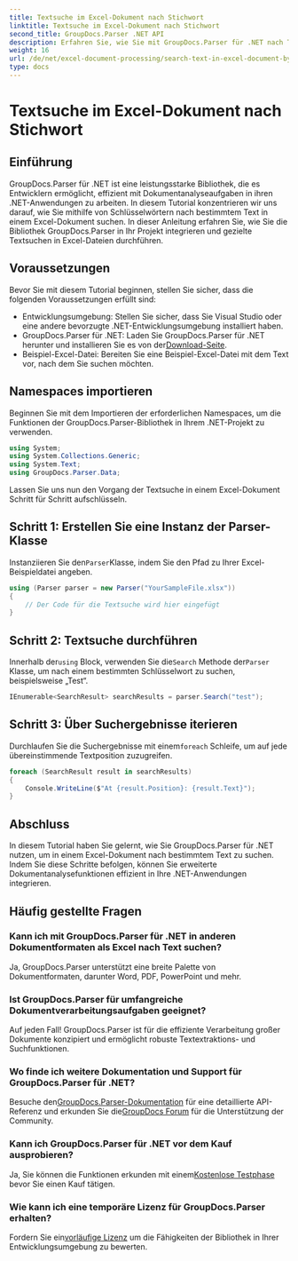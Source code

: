 ```yaml
---
title: Textsuche im Excel-Dokument nach Stichwort
linktitle: Textsuche im Excel-Dokument nach Stichwort
second_title: GroupDocs.Parser .NET API
description: Erfahren Sie, wie Sie mit GroupDocs.Parser für .NET nach Text in Excel-Dokumenten suchen. Integrieren Sie erweiterte Textsuchfunktionen in Ihre .NET-Anwendungen.
weight: 16
url: /de/net/excel-document-processing/search-text-in-excel-document-by-keyword/
type: docs
---
```

# Textsuche im Excel-Dokument nach Stichwort

## Einführung
GroupDocs.Parser für .NET ist eine leistungsstarke Bibliothek, die es Entwicklern ermöglicht, effizient mit Dokumentanalyseaufgaben in ihren .NET-Anwendungen zu arbeiten. In diesem Tutorial konzentrieren wir uns darauf, wie Sie mithilfe von Schlüsselwörtern nach bestimmtem Text in einem Excel-Dokument suchen. In dieser Anleitung erfahren Sie, wie Sie die Bibliothek GroupDocs.Parser in Ihr Projekt integrieren und gezielte Textsuchen in Excel-Dateien durchführen.
## Voraussetzungen
Bevor Sie mit diesem Tutorial beginnen, stellen Sie sicher, dass die folgenden Voraussetzungen erfüllt sind:
- Entwicklungsumgebung: Stellen Sie sicher, dass Sie Visual Studio oder eine andere bevorzugte .NET-Entwicklungsumgebung installiert haben.
-  GroupDocs.Parser für .NET: Laden Sie GroupDocs.Parser für .NET herunter und installieren Sie es von der[Download-Seite](https://releases.groupdocs.com/parser/net/).
- Beispiel-Excel-Datei: Bereiten Sie eine Beispiel-Excel-Datei mit dem Text vor, nach dem Sie suchen möchten.

## Namespaces importieren
Beginnen Sie mit dem Importieren der erforderlichen Namespaces, um die Funktionen der GroupDocs.Parser-Bibliothek in Ihrem .NET-Projekt zu verwenden.
```csharp
using System;
using System.Collections.Generic;
using System.Text;
using GroupDocs.Parser.Data;
```

Lassen Sie uns nun den Vorgang der Textsuche in einem Excel-Dokument Schritt für Schritt aufschlüsseln.
## Schritt 1: Erstellen Sie eine Instanz der Parser-Klasse
 Instanziieren Sie den`Parser`Klasse, indem Sie den Pfad zu Ihrer Excel-Beispieldatei angeben.
```csharp
using (Parser parser = new Parser("YourSampleFile.xlsx"))
{
    // Der Code für die Textsuche wird hier eingefügt
}
```
## Schritt 2: Textsuche durchführen
 Innerhalb der`using` Block, verwenden Sie die`Search` Methode der`Parser` Klasse, um nach einem bestimmten Schlüsselwort zu suchen, beispielsweise „Test“.
```csharp
IEnumerable<SearchResult> searchResults = parser.Search("test");
```
## Schritt 3: Über Suchergebnisse iterieren
 Durchlaufen Sie die Suchergebnisse mit einem`foreach` Schleife, um auf jede übereinstimmende Textposition zuzugreifen.
```csharp
foreach (SearchResult result in searchResults)
{
    Console.WriteLine($"At {result.Position}: {result.Text}");
}
```

## Abschluss
In diesem Tutorial haben Sie gelernt, wie Sie GroupDocs.Parser für .NET nutzen, um in einem Excel-Dokument nach bestimmtem Text zu suchen. Indem Sie diese Schritte befolgen, können Sie erweiterte Dokumentanalysefunktionen effizient in Ihre .NET-Anwendungen integrieren.

## Häufig gestellte Fragen
### Kann ich mit GroupDocs.Parser für .NET in anderen Dokumentformaten als Excel nach Text suchen?
Ja, GroupDocs.Parser unterstützt eine breite Palette von Dokumentformaten, darunter Word, PDF, PowerPoint und mehr.
### Ist GroupDocs.Parser für umfangreiche Dokumentverarbeitungsaufgaben geeignet?
Auf jeden Fall! GroupDocs.Parser ist für die effiziente Verarbeitung großer Dokumente konzipiert und ermöglicht robuste Textextraktions- und Suchfunktionen.
### Wo finde ich weitere Dokumentation und Support für GroupDocs.Parser für .NET?
 Besuche den[GroupDocs.Parser-Dokumentation](https://tutorials.groupdocs.com/parser/net/) für eine detaillierte API-Referenz und erkunden Sie die[GroupDocs Forum](https://forum.groupdocs.com/c/parser/17) für die Unterstützung der Community.
### Kann ich GroupDocs.Parser für .NET vor dem Kauf ausprobieren?
 Ja, Sie können die Funktionen erkunden mit einem[Kostenlose Testphase](https://releases.groupdocs.com/) bevor Sie einen Kauf tätigen.
### Wie kann ich eine temporäre Lizenz für GroupDocs.Parser erhalten?
 Fordern Sie ein[vorläufige Lizenz](https://purchase.groupdocs.com/temporary-license/) um die Fähigkeiten der Bibliothek in Ihrer Entwicklungsumgebung zu bewerten.